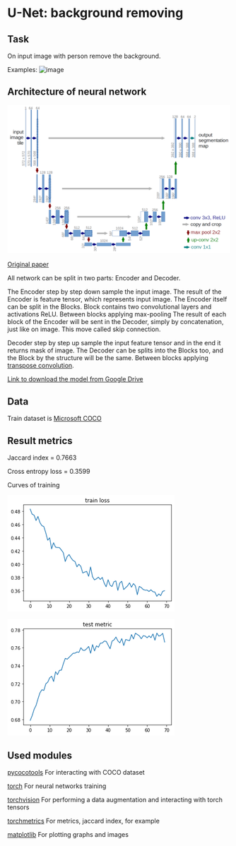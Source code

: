 # U-Net: background removing

## Task
On input image with person remove the background.

Examples:
![image](https://user-images.githubusercontent.com/20956901/182188771-60676fd5-27c5-442b-80d2-3a81c49b7add.png)

## Architecture of neural network
![](img/UNet_architecture.png)

[Original paper](https://arxiv.org/abs/1505.04597)

All network can be split in two parts: Encoder and Decoder. 

The Encoder step by step down sample the input image. 
The result of the Encoder is feature tensor, which represents input image.
The Encoder itself can be split in the Blocks. Block contains two convolutional layers and activations ReLU.
Between blocks applying max-pooling
The result of each block of the Encoder will be sent in the Decoder, simply by concatenation, just like on image.
This move called skip connection.


Decoder step by step up sample the input feature tensor and in the end it returns mask of image.
The Decoder can be splits into the Blocks too, and the Block by the structure will be the same.
Between blocks applying 
[transpose convolution](https://towardsdatascience.com/what-is-transposed-convolutional-layer-40e5e6e31c11).


[Link to download the model from Google Drive](https://drive.google.com/file/d/14VbcaW9zPq0uE4QrwYt81vf6eWM3CA2N/view?usp=sharing)

## Data

Train dataset is [Microsoft COCO](https://cocodataset.org/#home)

## Result metrics

Jaccard index = 0.7663

Cross entropy loss = 0.3599

Curves of training

![train loss](img/train_loss.png)


![train loss](img/test_metric.png)

## Used modules

[pycocotools](https://github.com/cocodataset/cocoapi) For interacting with COCO dataset

[torch](https://pytorch.org/) For neural networks training

[torchvision](https://pytorch.org/vision/stable/index.html) For performing a data augmentation and interacting with torch tensors

[torchmetrics](https://torchmetrics.readthedocs.io/en/stable/) For metrics, jaccard index, for example

[matplotlib](https://matplotlib.org/) For plotting graphs and images
